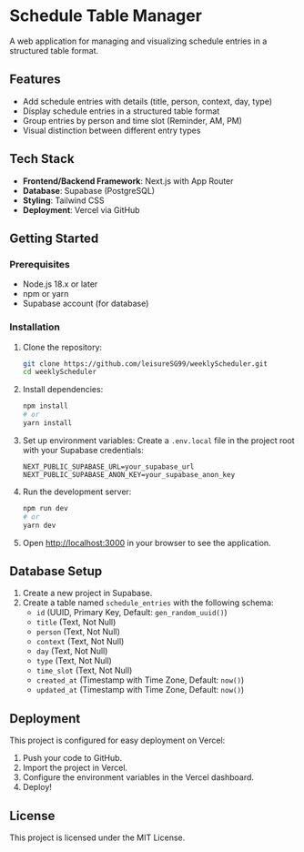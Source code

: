 # Schedule Table Manager

A web application for managing and visualizing schedule entries in a structured table format.

## Features

- Add schedule entries with details (title, person, context, day, type)
- Display schedule entries in a structured table format
- Group entries by person and time slot (Reminder, AM, PM)
- Visual distinction between different entry types

## Tech Stack

- **Frontend/Backend Framework**: Next.js with App Router
- **Database**: Supabase (PostgreSQL)
- **Styling**: Tailwind CSS
- **Deployment**: Vercel via GitHub

## Getting Started

### Prerequisites

- Node.js 18.x or later
- npm or yarn
- Supabase account (for database)

### Installation

1. Clone the repository:
   ```bash
   git clone https://github.com/leisureSG99/weeklyScheduler.git
   cd weeklyScheduler
   ```

2. Install dependencies:
   ```bash
   npm install
   # or
   yarn install
   ```

3. Set up environment variables:
   Create a `.env.local` file in the project root with your Supabase credentials:
   ```
   NEXT_PUBLIC_SUPABASE_URL=your_supabase_url
   NEXT_PUBLIC_SUPABASE_ANON_KEY=your_supabase_anon_key
   ```

4. Run the development server:
   ```bash
   npm run dev
   # or
   yarn dev
   ```

5. Open [http://localhost:3000](http://localhost:3000) in your browser to see the application.

## Database Setup

1. Create a new project in Supabase.
2. Create a table named `schedule_entries` with the following schema:
   - `id` (UUID, Primary Key, Default: `gen_random_uuid()`)
   - `title` (Text, Not Null)
   - `person` (Text, Not Null)
   - `context` (Text, Not Null)
   - `day` (Text, Not Null)
   - `type` (Text, Not Null)
   - `time_slot` (Text, Not Null)
   - `created_at` (Timestamp with Time Zone, Default: `now()`)
   - `updated_at` (Timestamp with Time Zone, Default: `now()`)

## Deployment

This project is configured for easy deployment on Vercel:

1. Push your code to GitHub.
2. Import the project in Vercel.
3. Configure the environment variables in the Vercel dashboard.
4. Deploy!

## License

This project is licensed under the MIT License. 